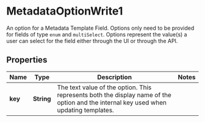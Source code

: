 

# MetadataOptionWrite1

An option for a Metadata Template Field.  Options only need to be provided for fields of type `enum` and `multiSelect`. Options represent the value(s) a user can select for the field either through the UI or through the API.

## Properties

| Name | Type | Description | Notes |
|------------ | ------------- | ------------- | -------------|
|**key** | **String** | The text value of the option. This represents both the display name of the option and the internal key used when updating templates. |  |




